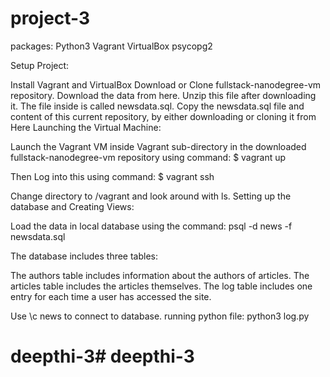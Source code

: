 # project-3
packages: Python3 Vagrant VirtualBox psycopg2

Setup Project:

Install Vagrant and VirtualBox
Download or Clone fullstack-nanodegree-vm repository.
Download the data from here.
Unzip this file after downloading it. The file inside is called newsdata.sql.
Copy the newsdata.sql file and content of this current repository, by either downloading or cloning it from Here
Launching the Virtual Machine:

Launch the Vagrant VM inside Vagrant sub-directory in the downloaded fullstack-nanodegree-vm repository using command:
$ vagrant up

Then Log into this using command:
$ vagrant ssh

Change directory to /vagrant and look around with ls.
Setting up the database and Creating Views:

Load the data in local database using the command:
psql -d news -f newsdata.sql

The database includes three tables:

The authors table includes information about the authors of articles.
The articles table includes the articles themselves.
The log table includes one entry for each time a user has accessed the site.

Use \c news to connect to database.
running python file: python3 log.py
# deepthi-3# deepthi-3

